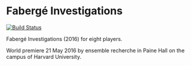 Fabergé Investigations
======================

[![Build Status](
    https://api.travis-ci.org/trevorbaca/faberge.svg)](
    https://api.travis-ci.org/trevorbaca/faberge)
<!---
[![Code style: black](
    https://img.shields.io/badge/code%20style-black-000000.svg)](
    https://github.com/ambv/black)
-->

Fabergé Investigations (2016) for eight players.

World premiere 21 May 2016 by ensemble recherche in Paine Hall on the campus of
Harvard University.

